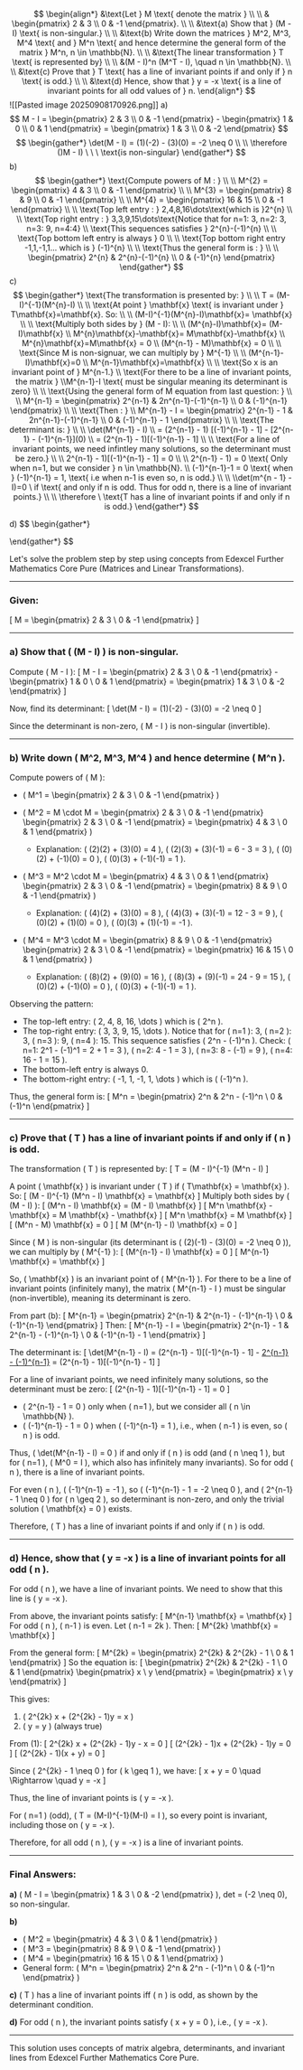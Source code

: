 $$
\begin{align*}
&\text{Let } M \text{ denote the matrix } \\ \\
& \begin{pmatrix} 2 & 3 \\ 0 & -1 \end{pmatrix}. \\ 
\\ &\text{a) Show that } (M - I) \text{ is non-singular.} \\
\\ &\text{b) Write down the matrices } M^2, M^3, M^4 \text{ and } M^n \text{ and hence determine the general form of the matrix } M^n, n \in \mathbb{N}. 
\\ \\ &\text{The linear transformation } T \text{ is represented by} \\ \\
&(M - I)^n (M^T - I), \quad n \in \mathbb{N}. \\
\\ &\text{c) Prove that } T \text{ has a line of invariant points if and only if } n \text{ is odd.} \\
\\ &\text{d) Hence, show that } y = -x \text{ is a line of invariant points for all odd values of } n.
\end{align*}
$$
![[Pasted image 20250908170926.png]]
a)
$$
M - I = \begin{pmatrix} 2 & 3 \\ 0 & -1 \end{pmatrix} - \begin{pmatrix} 1 & 0 \\ 0 & 1 \end{pmatrix} = \begin{pmatrix} 1 & 3 \\ 0 & -2 \end{pmatrix}
$$
$$
\begin{gather*}
\det(M - I) = (1)(-2) - (3)(0) = -2 \neq 0 \\ \\
\therefore ()M - I) \ \ \ \text{is non-singular}
\end{gather*}
$$
b) 
$$
\begin{gather*}
\text{Compute powers of M : } \\ \\
M^{2} = \begin{pmatrix}
4 & 3 \\
0 & -1
\end{pmatrix} \\ \\
M^{3} = \begin{pmatrix}
8 & 9 \\
0 & -1
\end{pmatrix} \\ \\
M^{4} = \begin{pmatrix}
16 & 15 \\
0 & -1
\end{pmatrix} \\ \\
\text{Top left entry : } 2,4,8,16\dots\text{which is }2^{n} \\ \\
\text{Top right entry : } 3,3,9,15\dots\text{Notice that for n=1: 3, n=2: 3, n=3: 9, n=4:4} \\
\text{This sequences satisfies } 2^{n}-(-1)^{n} \\ \\
\text{Top bottom left entry is always } 0 \\ \\
\text{Top bottom right entry -1,1,-1,1... which is } (-1)^{n} \\ \\ \text{Thus the general form is : } \\ \\
\begin{pmatrix}
2^{n}  & 2^{n}-(-1)^{n} \\
0 & (-1)^{n}
\end{pmatrix}
\end{gather*}
$$
c)
$$
\begin{gather*}
\text{The transformation is presented by: } \\ \\
T = (M-I)^{-1}(M^{n}-I) \\ \\
\text{At point } \mathbf{x} \text{ is invariant under } T\mathbf{x}=\mathbf{x}. So: \\ \\
(M-I)^{-1}(M^{n}-I)\mathbf{x}= \mathbf{x} \\ \\ 
\text{Multiply both sides by } (M - I): \\ \\
(M^{n}-I)\mathbf{x}= (M-I)\mathbf{x} \\
M^{n}\mathbf{x}-\mathbf{x}= M\mathbf{x}-\mathbf{x} \\ 
M^{n}\mathbf{x}=M\mathbf{x} = 0 \\
(M^{n-1} - M)\mathbf{x} = 0 \\ \\
\text{Since M is non-signuar, we can multiply by } M^{-1} \\ \\
(M^{n-1}-I)\mathbf{x}=0 \\
M^{n-1}\mathbf{x}=\mathbf{x} \\ \\
\text{So x is an invariant point of } M^{n-1.} \\ \text{For there to be a line of invariant points, the matrix } \\M^{n-1}-I \text{ must be singular meaning its determinant is zero} \\ \\
 \text{Using the general form of M equation from last question: } \\ \\
 M^{n-1} = \begin{pmatrix}
2^{n-1} & 2n^{n-1}-(-1)^{n-1} \\
0 & (-1)^{n-1}
\end{pmatrix} \\ \\
 \text{Then : } \\
 M^{n-1} - I = \begin{pmatrix}
2^{n-1} - 1 & 2n^{n-1}-(-1)^{n-1} \\
0 & (-1)^{n-1} - 1
\end{pmatrix} \\ \\
\text{The determinant is: } \\ \\
\det(M^{n-1} - I) \\ = (2^{n-1} - 1) [(-1)^{n-1} - 1] - [2^{n-1} - (-1)^{n-1}](0) \\ = (2^{n-1} - 1)[(-1)^{n-1} - 1] \\ \\
\text{For a line of invariant points, we need infintley many solutions, so the determinant must be zero.} \\ \\
2^{n-1} - 1)[(-1)^{n-1} - 1] = 0 \\ \\ 
2^{n-1} - 1) = 0 \text{ Only when n=1, but we consider } n \in \mathbb{N}. \\ 
(-1)^{n-1}-1 = 0 \text{ when } (-1)^{n-1} = 1, \text{ i.e when n-1 is even so, n is odd.} \\ \\
\\det(m^{n - 1} - I)=0  \ if \text{ and only if n is odd. Thus for odd n, there is a line of invariant points.} \\ \\
\therefore \ \text{T has a line of invariant points if and only if n is odd.}
\end{gather*}
$$

d) 
$$
\begin{gather*}

\end{gather*}
$$

Let's solve the problem step by step using concepts from Edexcel Further Mathematics Core Pure (Matrices and Linear Transformations).

---

### Given:
\[
M = \begin{pmatrix} 2 & 3 \\ 0 & -1 \end{pmatrix}
\]

---

### a) Show that \( (M - I) \) is non-singular.

Compute \( M - I \):
\[
M - I = \begin{pmatrix} 2 & 3 \\ 0 & -1 \end{pmatrix} - \begin{pmatrix} 1 & 0 \\ 0 & 1 \end{pmatrix} = \begin{pmatrix} 1 & 3 \\ 0 & -2 \end{pmatrix}
\]

Now, find its determinant:
\[
\det(M - I) = (1)(-2) - (3)(0) = -2 \neq 0
\]

Since the determinant is non-zero, \( M - I \) is non-singular (invertible).

---

### b) Write down \( M^2, M^3, M^4 \) and hence determine \( M^n \).

Compute powers of \( M \):

- \( M^1 = \begin{pmatrix} 2 & 3 \\ 0 & -1 \end{pmatrix} \)

- \( M^2 = M \cdot M = \begin{pmatrix} 2 & 3 \\ 0 & -1 \end{pmatrix} \begin{pmatrix} 2 & 3 \\ 0 & -1 \end{pmatrix} = \begin{pmatrix} 4 & 3 \\ 0 & 1 \end{pmatrix} \)
  - Explanation: \( (2)(2) + (3)(0) = 4 \), \( (2)(3) + (3)(-1) = 6 - 3 = 3 \), \( (0)(2) + (-1)(0) = 0 \), \( (0)(3) + (-1)(-1) = 1 \).

- \( M^3 = M^2 \cdot M = \begin{pmatrix} 4 & 3 \\ 0 & 1 \end{pmatrix} \begin{pmatrix} 2 & 3 \\ 0 & -1 \end{pmatrix} = \begin{pmatrix} 8 & 9 \\ 0 & -1 \end{pmatrix} \)
  - Explanation: \( (4)(2) + (3)(0) = 8 \), \( (4)(3) + (3)(-1) = 12 - 3 = 9 \), \( (0)(2) + (1)(0) = 0 \), \( (0)(3) + (1)(-1) = -1 \).

- \( M^4 = M^3 \cdot M = \begin{pmatrix} 8 & 9 \\ 0 & -1 \end{pmatrix} \begin{pmatrix} 2 & 3 \\ 0 & -1 \end{pmatrix} = \begin{pmatrix} 16 & 15 \\ 0 & 1 \end{pmatrix} \)
  - Explanation: \( (8)(2) + (9)(0) = 16 \), \( (8)(3) + (9)(-1) = 24 - 9 = 15 \), \( (0)(2) + (-1)(0) = 0 \), \( (0)(3) + (-1)(-1) = 1 \).

Observing the pattern:
- The top-left entry: \( 2, 4, 8, 16, \dots \) which is \( 2^n \).
- The top-right entry: \( 3, 3, 9, 15, \dots \). Notice that for \( n=1 \): 3, \( n=2 \): 3, \( n=3 \): 9, \( n=4 \): 15. This sequence satisfies \( 2^n - (-1)^n \). Check: \( n=1: 2^1 - (-1)^1 = 2 + 1 = 3 \), \( n=2: 4 - 1 = 3 \), \( n=3: 8 - (-1) = 9 \), \( n=4: 16 - 1 = 15 \).
- The bottom-left entry is always 0.
- The bottom-right entry: \( -1, 1, -1, 1, \dots \) which is \( (-1)^n \).

Thus, the general form is:
\[
M^n = \begin{pmatrix} 2^n & 2^n - (-1)^n \\ 0 & (-1)^n \end{pmatrix}
\]

---

### c) Prove that \( T \) has a line of invariant points if and only if \( n \) is odd.

The transformation \( T \) is represented by:
\[
T = (M - I)^{-1} (M^n - I)
\]

A point \( \mathbf{x} \) is invariant under \( T \) if \( T\mathbf{x} = \mathbf{x} \). So:
\[
(M - I)^{-1} (M^n - I) \mathbf{x} = \mathbf{x}
\]
Multiply both sides by \( (M - I) \):
\[
(M^n - I) \mathbf{x} = (M - I) \mathbf{x}
\]
\[
M^n \mathbf{x} - \mathbf{x} = M \mathbf{x} - \mathbf{x}
\]
\[
M^n \mathbf{x} = M \mathbf{x}
\]
\[
(M^n - M) \mathbf{x} = 0
\]
\[
M (M^{n-1} - I) \mathbf{x} = 0
\]

Since \( M \) is non-singular (its determinant is \( (2)(-1) - (3)(0) = -2 \neq 0 \)), we can multiply by \( M^{-1} \):
\[
(M^{n-1} - I) \mathbf{x} = 0
\]
\[
M^{n-1} \mathbf{x} = \mathbf{x}
\]

So, \( \mathbf{x} \) is an invariant point of \( M^{n-1} \). For there to be a line of invariant points (infinitely many), the matrix \( M^{n-1} - I \) must be singular (non-invertible), meaning its determinant is zero.

From part (b):
\[
M^{n-1} = \begin{pmatrix} 2^{n-1} & 2^{n-1} - (-1)^{n-1} \\ 0 & (-1)^{n-1} \end{pmatrix}
\]
Then:
\[
M^{n-1} - I = \begin{pmatrix} 2^{n-1} - 1 & 2^{n-1} - (-1)^{n-1} \\ 0 & (-1)^{n-1} - 1 \end{pmatrix}
\]

The determinant is:
\[
\det(M^{n-1} - I) = (2^{n-1} - 1)[(-1)^{n-1} - 1] - [2^{n-1} - (-1)^{n-1}](0) = (2^{n-1} - 1)[(-1)^{n-1} - 1]
\]

For a line of invariant points, we need infinitely many solutions, so the determinant must be zero:
\[
(2^{n-1} - 1)[(-1)^{n-1} - 1] = 0
\]

- \( 2^{n-1} - 1 = 0 \) only when \( n=1 \), but we consider all \( n \in \mathbb{N} \).
- \( (-1)^{n-1} - 1 = 0 \) when \( (-1)^{n-1} = 1 \), i.e., when \( n-1 \) is even, so \( n \) is odd.

Thus, \( \det(M^{n-1} - I) = 0 \) if and only if \( n \) is odd (and \( n \neq 1 \), but for \( n=1 \), \( M^0 = I \), which also has infinitely many invariants). So for odd \( n \), there is a line of invariant points.

For even \( n \), \( (-1)^{n-1} = -1 \), so \( (-1)^{n-1} - 1 = -2 \neq 0 \), and \( 2^{n-1} - 1 \neq 0 \) for \( n \geq 2 \), so determinant is non-zero, and only the trivial solution \( \mathbf{x} = 0 \) exists.

Therefore, \( T \) has a line of invariant points if and only if \( n \) is odd.

---

### d) Hence, show that \( y = -x \) is a line of invariant points for all odd \( n \).

For odd \( n \), we have a line of invariant points. We need to show that this line is \( y = -x \).

From above, the invariant points satisfy:
\[
M^{n-1} \mathbf{x} = \mathbf{x}
\]
For odd \( n \), \( n-1 \) is even. Let \( n-1 = 2k \). Then:
\[
M^{2k} \mathbf{x} = \mathbf{x}
\]

From the general form:
\[
M^{2k} = \begin{pmatrix} 2^{2k} & 2^{2k} - 1 \\ 0 & 1 \end{pmatrix}
\]
So the equation is:
\[
\begin{pmatrix} 2^{2k} & 2^{2k} - 1 \\ 0 & 1 \end{pmatrix} \begin{pmatrix} x \\ y \end{pmatrix} = \begin{pmatrix} x \\ y \end{pmatrix}
\]

This gives:
1. \( 2^{2k} x + (2^{2k} - 1)y = x \)
2. \( y = y \) (always true)

From (1):
\[
2^{2k} x + (2^{2k} - 1)y - x = 0
\]
\[
(2^{2k} - 1)x + (2^{2k} - 1)y = 0
\]
\[
(2^{2k} - 1)(x + y) = 0
\]

Since \( 2^{2k} - 1 \neq 0 \) for \( k \geq 1 \), we have:
\[
x + y = 0 \quad \Rightarrow \quad y = -x
\]

Thus, the line of invariant points is \( y = -x \).

For \( n=1 \) (odd), \( T = (M-I)^{-1}(M-I) = I \), so every point is invariant, including those on \( y = -x \).

Therefore, for all odd \( n \), \( y = -x \) is a line of invariant points.

---

### Final Answers:

**a)** \( M - I = \begin{pmatrix} 1 & 3 \\ 0 & -2 \end{pmatrix} \), det = \(-2 \neq 0\), so non-singular.

**b)** 
- \( M^2 = \begin{pmatrix} 4 & 3 \\ 0 & 1 \end{pmatrix} \)
- \( M^3 = \begin{pmatrix} 8 & 9 \\ 0 & -1 \end{pmatrix} \)
- \( M^4 = \begin{pmatrix} 16 & 15 \\ 0 & 1 \end{pmatrix} \)
- General form: \( M^n = \begin{pmatrix} 2^n & 2^n - (-1)^n \\ 0 & (-1)^n \end{pmatrix} \)

**c)** \( T \) has a line of invariant points iff \( n \) is odd, as shown by the determinant condition.

**d)** For odd \( n \), the invariant points satisfy \( x + y = 0 \), i.e., \( y = -x \).

---

This solution uses concepts of matrix algebra, determinants, and invariant lines from Edexcel Further Mathematics Core Pure.